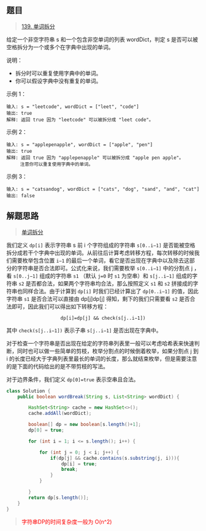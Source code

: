 ## 题目

> [139. 单词拆分](https://leetcode-cn.com/problems/word-break/)

给定一个非空字符串 s 和一个包含非空单词的列表 wordDict，判定 s 是否可以被空格拆分为一个或多个在字典中出现的单词。

说明：

* 拆分时可以重复使用字典中的单词。
* 你可以假设字典中没有重复的单词。

示例 1：

```
输入: s = "leetcode", wordDict = ["leet", "code"]
输出: true
解释: 返回 true 因为 "leetcode" 可以被拆分成 "leet code"。
```

示例 2：

```
输入: s = "applepenapple", wordDict = ["apple", "pen"]
输出: true
解释: 返回 true 因为 "applepenapple" 可以被拆分成 "apple pen apple"。
     注意你可以重复使用字典中的单词。
```

示例 3：

```
输入: s = "catsandog", wordDict = ["cats", "dog", "sand", "and", "cat"]
输出: false
```



## 解题思路

> [单词拆分 ](https://leetcode-cn.com/problems/word-break/solution/dan-ci-chai-fen-by-leetcode-solution/)

我们定义 `dp[i]` 表示字符串 s 前 i 个字符组成的字符串 `s[0..i−1]` 是否能被空格拆分成若干个字典中出现的单词。从前往后计算考虑转移方程，每次转移的时候我们需要枚举包含位置 `i−1` 的最后一个单词，看它是否出现在字典中以及除去这部分的字符串是否合法即可。公式化来说，我们需要枚举 `s[0..i−1]` 中的分割点  j ，看 `s[0..j−1]` 组成的字符串 `s1` （默认 `j=0`  时  `s1` 为空串）和 `s[j..i−1]` 组成的字符串 `s2` 是否都合法，如果两个字符串均合法，那么按照定义 `s1` 和 `s2` 拼接成的字符串也同样合法。由于计算到 `dp[i]` 时我们已经计算出了 `dp[0..i−1]` 的值，因此字符串 `s1` 是否合法可以直接由 dp[j]dp[j] 得知，剩下的我们只需要看 `s2` 是否合法即可，因此我们可以得出如下转移方程：

<center><code>dp[i]=dp[j] && check(s[j..i−1])</code></center>



其中 `check(s[j..i−1])` 表示子串 `s[j..i−1]` 是否出现在字典中。

对于检查一个字符串是否出现在给定的字符串列表里一般可以考虑哈希表来快速判断，同时也可以做一些简单的剪枝，枚举分割点的时候倒着枚举，如果分割点 j 到 i 的长度已经大于字典列表里最长的单词的长度，那么就结束枚举，但是需要注意的是下面的代码给出的是不带剪枝的写法。

对于边界条件，我们定义 `dp[0]=true` 表示空串且合法。

```java
class Solution {
    public boolean wordBreak(String s, List<String> wordDict) {

        HashSet<String> cache = new HashSet<>();
        cache.addAll(wordDict);

        boolean[] dp = new boolean[s.length()+1];
        dp[0] = true;

        for (int i = 1; i <= s.length(); i++) {

            for (int j = 0; j < i; j++) {
                if(dp[j] && cache.contains(s.substring(j, i))){
                    dp[i] = true;
                    break;
                }
            }

        }
        return dp[s.length()];
    }
}
```

> <span style='color: red'>字符串DP的时间复杂度一般为 O(n^2)</span>

